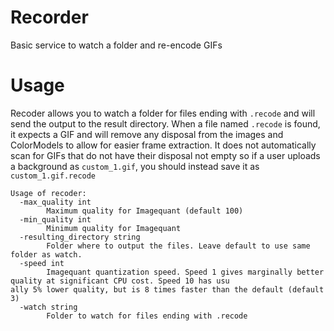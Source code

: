 # Recorder
Basic service to watch a folder and re-encode GIFs

# Usage
Recoder allows you to watch a folder for files ending with `.recode` and will send the output to the result directory. When a file named `.recode` is found, it expects a GIF and will remove any
disposal from the images and ColorModels to allow for easier frame extraction. It does not
automatically scan for GIFs that do not have their disposal not empty so if a user uploads a background as `custom_1.gif`, you should instead save it as `custom_1.gif.recode`

```
Usage of recoder:
  -max_quality int
        Maximum quality for Imagequant (default 100)
  -min_quality int
        Minimum quality for Imagequant
  -resulting_directory string
        Folder where to output the files. Leave default to use same folder as watch.
  -speed int
        Imagequant quantization speed. Speed 1 gives marginally better quality at significant CPU cost. Speed 10 has usu
ally 5% lower quality, but is 8 times faster than the default (default 3)
  -watch string
        Folder to watch for files ending with .recode
```